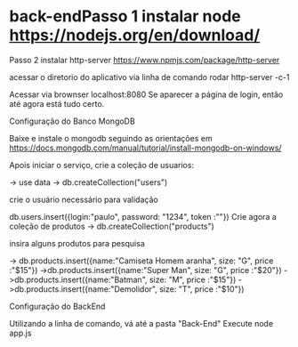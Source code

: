 # back-endPasso 1 instalar node https://nodejs.org/en/download/

Passo 2 instalar http-server https://www.npmjs.com/package/http-server

acessar o diretorio do aplicativo via linha de comando rodar http-server -c-1

Acessar via brownser localhost:8080 Se aparecer a página de login, então até agora está tudo certo.

Configuração do Banco MongoDB

Baixe e instale o mongodb seguindo as orientações em https://docs.mongodb.com/manual/tutorial/install-mongodb-on-windows/

Apois iniciar o serviço, crie a coleção de usuarios:

-> use data -> db.createCollection("users")

crie o usuário necessário para validação

db.users.insert({login:"paulo", password: "1234", token :""})
Crie agora a coleção de produtos -> db.createCollection("products")

insira alguns produtos para pesquisa

-> db.products.insert({name:"Camiseta Homem aranha", size: "G", price :"$15"}) ->db.products.insert({name:"Super Man", size: "G", price :"$20"}) ->db.products.insert({name:"Batman", size: "M", price :"$15"}) ->db.products.insert({name:"Demolidor", size: "T", price :"$10"})

Configuração do BackEnd

Utilizando a linha de comando, vá até a pasta "Back-End" Execute node app.js
